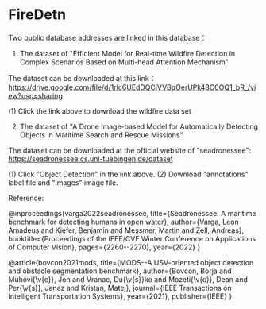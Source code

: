 # FireDetn
Two public database addresses are linked in this database：

1. The dataset of "Efficient Model for Real-time Wildfire Detection in Complex Scenarios Based on Multi-head Attention Mechanism"

The dataset can be downloaded at this link：https://drive.google.com/file/d/1rlc6UEdDQCiVVBqOerUPk48C0OQ1_bR_/view?usp=sharing

  (1) Click the link above to download the wildfire data set


2. The dataset of "A Drone Image-based Model for Automatically Detecting Objects in Maritime Search and Rescue Missions"

The dataset can be downloaded at the official website of "seadronessee": https://seadronessee.cs.uni-tuebingen.de/dataset

  (1) Click "Object Detection" in the link above.
  (2) Download "annotations" label file and "images" image file.
  

Reference:

@inproceedings{varga2022seadronessee,
title={Seadronessee: A maritime benchmark for detecting humans in open water},
author={Varga, Leon Amadeus and Kiefer, Benjamin and Messmer, Martin and Zell, Andreas},
booktitle={Proceedings of the IEEE/CVF Winter Conference on Applications of Computer Vision},
pages={2260--2270},
year={2022} }


@article{bovcon2021mods,
title={MODS--A USV-oriented object detection and obstacle segmentation benchmark},
author={Bovcon, Borja and Muhovi{\v{c}}, Jon and Vranac, Du{\v{s}}ko and Mozeti{\v{c}}, Dean and Per{\v{s}}, Janez and Kristan, Matej},
journal={IEEE Transactions on Intelligent Transportation Systems},
year={2021},
publisher={IEEE} }
